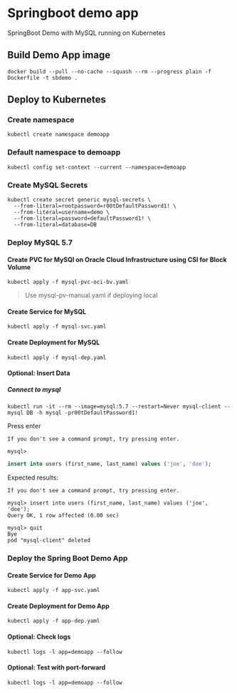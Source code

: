 # Springboot demo app

SpringBoot Demo with MySQL running on Kubernetes

## Build Demo App image

```shell
docker build --pull --no-cache --squash --rm --progress plain -f Dockerfile -t sbdemo .
```

## Deploy to Kubernetes

### Create namespace

```shell
kubectl create namespace demoapp
```

### Default namespace to demoapp

```shell
kubectl config set-context --current --namespace=demoapp
```

### Create MySQL Secrets

```shell
kubectl create secret generic mysql-secrets \
  --from-literal=rootpassword=r00tDefaultPassword1! \
  --from-literal=username=demo \
  --from-literal=password=defaultPassword1! \
  --from-literal=database=DB
```

### Deploy MySQL 5.7

#### Create PVC for MySQl on Oracle Cloud Infrastructure using CSI for Block Volume

```shell
kubectl apply -f mysql-pvc-oci-bv.yaml
```

> Use mysql-pv-manual.yaml if deploying local

#### Create Service for MySQL

```shell
kubectl apply -f mysql-svc.yaml
```

#### Create Deployment for MySQL

```shell
kubectl apply -f mysql-dep.yaml
```

#### Optional: Insert Data

##### Connect to mysql

```shell
kubectl run -it --rm --image=mysql:5.7 --restart=Never mysql-client -- mysql DB -h mysql -pr00tDefaultPassword1!
```

Press enter

```shell
If you don't see a command prompt, try pressing enter.

mysql>
```

```sql
insert into users (first_name, last_name) values ('joe', 'doe');
```

Expected results:

```shell
If you don't see a command prompt, try pressing enter.

mysql> insert into users (first_name, last_name) values ('joe', 'doe');
Query OK, 1 row affected (0.00 sec)

mysql> quit
Bye
pod "mysql-client" deleted
```

### Deploy the Spring Boot Demo App

#### Create Service for Demo App

```shell
kubectl apply -f app-svc.yaml
```

#### Create Deployment for Demo App

```shell
kubectl apply -f app-dep.yaml
```

#### Optional: Check logs

```shell
kubectl logs -l app=demoapp --follow
```

#### Optional: Test with port-forward

```shell
kubectl logs -l app=demoapp --follow
```
